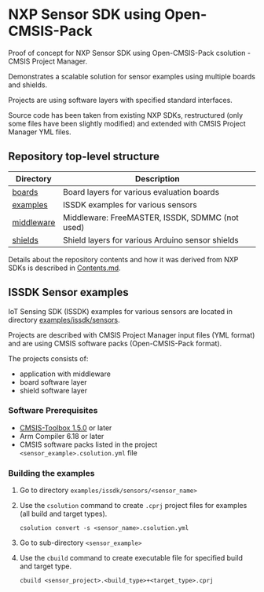 # NXP Sensor SDK using Open-CMSIS-Pack

Proof of concept for NXP Sensor SDK using Open-CMSIS-Pack csolution - CMSIS Project Manager.

Demonstrates a scalable solution for sensor examples using multiple boards and shields.

Projects are using software layers with specified standard interfaces.

Source code has been taken from existing NXP SDKs, restructured (only some files have been slightly modified) 
and extended with CMSIS Project Manager YML files.

## Repository top-level structure

Directory                   | Description
----------------------------|-------------------------------------------------
[boards](./boards)          | Board layers for various evaluation boards
[examples](./examples)      | ISSDK examples for various sensors
[middleware](./middleware)  | Middleware: FreeMASTER, ISSDK, SDMMC (not used)
[shields](./shields)        | Shield layers for various Arduino sensor shields

Details about the repository contents and how it was derived from NXP SDKs is described in [Contents.md](./Contents.md).

## ISSDK Sensor examples

IoT Sensing SDK (ISSDK) examples for various sensors are located in directory [examples/issdk/sensors](./examples/issdk/sensors).

Projects are described with CMSIS Project Manager input files (YML format) and are using CMSIS software packs (Open-CMSIS-Pack format).

The projects consists of:
 - application with middleware
 - board software layer
 - shield software layer

### Software Prerequisites
 - [CMSIS-Toolbox 1.5.0](https://github.com/Open-CMSIS-Pack/cmsis-toolbox/releases/tag/1.5.0) or later
 - Arm Compiler 6.18 or later
 - CMSIS software packs listed in the project `<sensor_example>.csolution.yml` file

### Building the examples

1. Go to directory `examples/issdk/sensors/<sensor_name>`

2. Use the `csolution` command to create `.cprj` project files for examples (all build and target types).
   ```
   csolution convert -s <sensor_name>.csolution.yml
   ```

3. Go to sub-directory `<sensor_example>`

4. Use the `cbuild` command to create executable file for specified build and target type.
   ```
   cbuild <sensor_project>.<build_type>+<target_type>.cprj
   ```